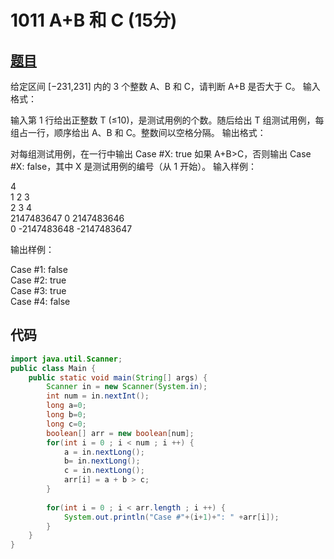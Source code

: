# 1011 A+B 和 C (15分)
## [题目](https://pintia.cn/problem-sets/994805260223102976/problems/994805312417021952)

给定区间 [−2​31​​,2​31​​] 内的 3 个整数 A、B 和 C，请判断 A+B 是否大于 C。
输入格式：

输入第 1 行给出正整数 T (≤10)，是测试用例的个数。随后给出 T 组测试用例，每组占一行，顺序给出 A、B 和 C。整数间以空格分隔。
输出格式：

对每组测试用例，在一行中输出 Case #X: true 如果 A+B>C，否则输出 Case #X: false，其中 X 是测试用例的编号（从 1 开始）。
输入样例：

4   
1 2 3   
2 3 4   
2147483647 0 2147483646    
0 -2147483648 -2147483647    

输出样例：

Case #1: false   
Case #2: true   
Case #3: true   
Case #4: false   

## 代码
```java
import java.util.Scanner;
public class Main {
	public static void main(String[] args) {
		Scanner in = new Scanner(System.in);
		int num = in.nextInt();
		long a=0;
		long b=0;
		long c=0;
		boolean[] arr = new boolean[num];
		for(int i = 0 ; i < num ; i ++) {
			a = in.nextLong();
			b= in.nextLong();
			c = in.nextLong();
			arr[i] = a + b > c;
		}
		
		for(int i = 0 ; i < arr.length ; i ++) {
			System.out.println("Case #"+(i+1)+": " +arr[i]);
		}
	}
}	
```
